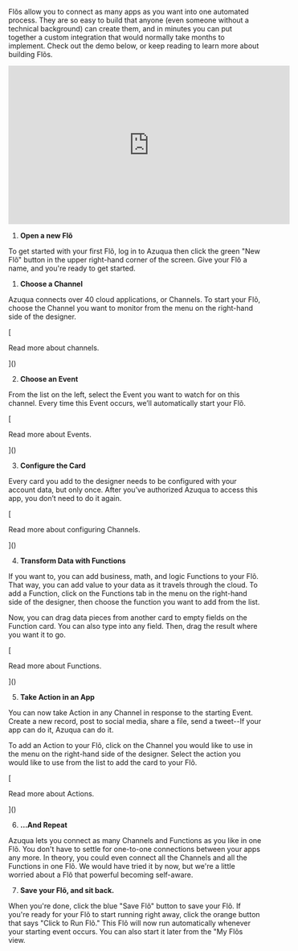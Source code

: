 Fl&otilde;s allow you to connect as many apps as you want into one automated process. They are so easy to build that anyone (even someone without a technical background) can create them, and in minutes you can put together a custom integration that would normally take months to implement. Check out the demo below, or keep reading to learn more about building Flõs. 

<iframe width="560" height="315" src="https://www.youtube.com/embed/t_ajCGLLX4w" frameborder="0" allowfullscreen></iframe>

1. **Open a new Fl&otilde;**
<p>To get started with your first Fl&otilde;, log in to Azuqua then click the green "New Fl&otilde;" button in the upper right-hand corner of the screen. Give your Fl&otilde; a name, and you're ready to get started.</p>

1. **Choose a Channel**
<p>Azuqua connects over 40 cloud applications, or Channels. To start your Flõ, choose the Channel you want to monitor from the menu on the right-hand side of the designer.</p>[<p>Read more about channels.</p>]()

2. **Choose an Event**
<p>From the list on the left, select the Event you want to watch for on this channel. Every time this Event occurs, we’ll automatically start your Flõ.</p>
[<p>Read more about Events.</p>]() 

3. **Configure the Card**
<p>Every card you add to the designer needs to be configured with your account data, but only once. After you’ve authorized Azuqua to access this app, you don’t need to do it again.</p>
[<p>Read more about configuring Channels.</p>]()

4. **Transform Data with Functions**
<p>If you want to, you can add business, math, and logic Functions to your Fl&otilde;. That way, you can add value to your data as it travels through the cloud. To add a Function, click on the Functions tab in the menu on the right-hand side of the designer, then choose the function you want to add from the list. 
</p>
<p>Now, you can drag data pieces from another card to empty fields on the Function card. You can also type into any field. Then, drag the result where you want it to go. </p>
[<p>Read more about Functions.</p>]()

5. **Take Action in an App**
<p>You can now take Action in any Channel in response to the starting Event. Create a new record, post to social media, share a file, send a tweet--If your app can do it, Azuqua can do it. 
</p>
<p>To add an Action to your Fl&otilde;, click on the Channel you would like to use in the menu on the right-hand side of the designer. Select the action you would like to use from the list to add the card to your Fl&otilde;.</p>
[<p>Read more about Actions.</p>]() 

6. **...And Repeat**
<p>Azuqua lets you connect as many Channels and Functions as you like in one Fl&otilde;. You don't have to settle for one-to-one connections between your apps any more. In theory, you could even connect all the Channels and all the Functions in one Fl&otilde;. We would have tried it by now, but we're a little worried about a Fl&otilde; that powerful becoming self-aware.</p>

7. **Save your Flõ, and sit back.**
<p>When you're done, click the blue "Save Fl&otilde;" button to save your Fl&otilde;. If you're ready for your Fl&otilde; to start running right away, click the orange button that says "Click to Run Fl&otilde;." This Fl&otilde; will now run automatically whenever your starting event occurs. You can also start it later from the "My Fl&otilde;s view.</p>